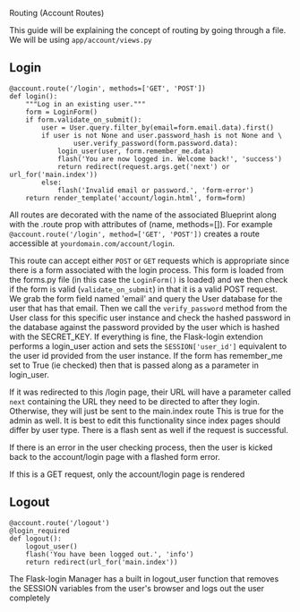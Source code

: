 Routing (Account Routes)

This guide will be explaining the concept of routing by going through a file. We will be using `app/account/views.py`

## Login

```
@account.route('/login', methods=['GET', 'POST'])
def login():
    """Log in an existing user."""
    form = LoginForm()
    if form.validate_on_submit():
        user = User.query.filter_by(email=form.email.data).first()
        if user is not None and user.password_hash is not None and \
                user.verify_password(form.password.data):
            login_user(user, form.remember_me.data)
            flash('You are now logged in. Welcome back!', 'success')
            return redirect(request.args.get('next') or url_for('main.index'))
        else:
            flash('Invalid email or password.', 'form-error')
    return render_template('account/login.html', form=form)
```
All routes are decorated with the name of the associated Blueprint along
with the .route prop with attributes of (name, methods=[]). For example
`@account.route('/login', method=['GET', 'POST'])` creates a route accessible
at `yourdomain.com/account/login`.

This route can accept either `POST` or `GET`
requests which is appropriate since there is a form associated with the
login process. This form is loaded from the forms.py file (in this case
the `LoginForm()` is loaded) and we then check if the form is valid
(`validate_on_submit`) in that it is a valid POST request.
We grab the form field named 'email' and query the User database for the
user that has that email. Then we call the `verify_password` method
from the User class for this specific user instance and check the hashed
password in the database against the password provided by the user which
is hashed with the SECRET_KEY. If everything is fine, the Flask-login
extendion performs a login_user action and sets the `SESSION['user_id']`
equivalent to the user id provided from the user instance. If the
form has remember_me set to True (ie checked) then that is passed along
as a parameter in login_user.

If it was redirected to this /login page, their URL will have a parameter
called `next` containing the URL they need to be directed to after they
login. Otherwise, they will just be sent to the main.index route
This is true for the admin as well. It is best to edit this functionality
since index pages should differ by user type. There is a flash sent as well
if the request is successful.

If there is an error in the user checking process, then the user is kicked
back to the account/login page with a flashed form error.

If this is a GET request, only the account/login page is rendered

## Logout

```
@account.route('/logout')
@login_required
def logout():
    logout_user()
    flash('You have been logged out.', 'info')
    return redirect(url_for('main.index'))
```

The Flask-login Manager has a built in logout_user function that
removes the SESSION variables from the user's browser and logs out
the user completely
